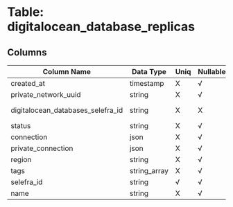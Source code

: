 # Table: digitalocean_database_replicas

## Columns 

|  Column Name   |  Data Type  | Uniq | Nullable | Description | 
|  ----  | ----  | ----  | ----  | ---- | 
| created_at | timestamp | X | √ |  | 
| private_network_uuid | string | X | √ |  | 
| digitalocean_databases_selefra_id | string | X | X | fk to digitalocean_databases.selefra_id | 
| status | string | X | √ |  | 
| connection | json | X | √ |  | 
| private_connection | json | X | √ |  | 
| region | string | X | √ |  | 
| tags | string_array | X | √ |  | 
| selefra_id | string | √ | √ | random id | 
| name | string | X | √ |  | 



